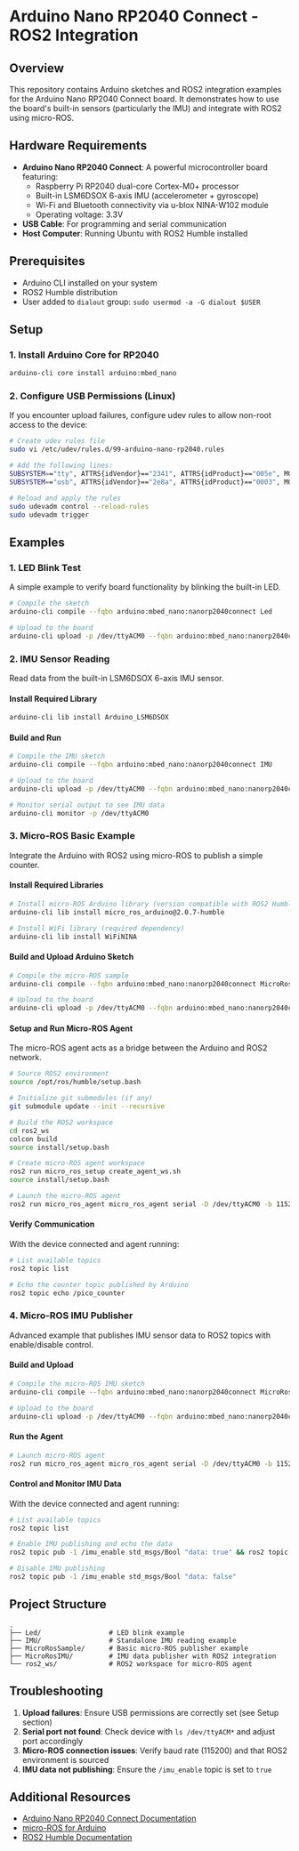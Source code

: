 # Arduino Nano RP2040 Connect - ROS2 Integration

## Overview

This repository contains Arduino sketches and ROS2 integration examples for the Arduino Nano RP2040 Connect board. It demonstrates how to use the board's built-in sensors (particularly the IMU) and integrate with ROS2 using micro-ROS.

## Hardware Requirements

- **Arduino Nano RP2040 Connect**: A powerful microcontroller board featuring:
  - Raspberry Pi RP2040 dual-core Cortex-M0+ processor
  - Built-in LSM6DSOX 6-axis IMU (accelerometer + gyroscope)
  - Wi-Fi and Bluetooth connectivity via u-blox NINA-W102 module
  - Operating voltage: 3.3V
- **USB Cable**: For programming and serial communication
- **Host Computer**: Running Ubuntu with ROS2 Humble installed

## Prerequisites

- Arduino CLI installed on your system
- ROS2 Humble distribution
- User added to `dialout` group: `sudo usermod -a -G dialout $USER`

## Setup

### 1. Install Arduino Core for RP2040

```bash
arduino-cli core install arduino:mbed_nano
```

### 2. Configure USB Permissions (Linux)

If you encounter upload failures, configure udev rules to allow non-root access to the device:

```bash
# Create udev rules file
sudo vi /etc/udev/rules.d/99-arduino-nano-rp2040.rules

# Add the following lines:
SUBSYSTEM=="tty", ATTRS{idVendor}=="2341", ATTRS{idProduct}=="005e", MODE="0666", GROUP="dialout"
SUBSYSTEM=="usb", ATTRS{idVendor}=="2e8a", ATTRS{idProduct}=="0003", MODE="0666", GROUP="dialout"

# Reload and apply the rules
sudo udevadm control --reload-rules
sudo udevadm trigger
```

## Examples

### 1. LED Blink Test

A simple example to verify board functionality by blinking the built-in LED.

```bash
# Compile the sketch
arduino-cli compile --fqbn arduino:mbed_nano:nanorp2040connect Led

# Upload to the board
arduino-cli upload -p /dev/ttyACM0 --fqbn arduino:mbed_nano:nanorp2040connect Led
```

### 2. IMU Sensor Reading

Read data from the built-in LSM6DSOX 6-axis IMU sensor.

#### Install Required Library

```bash
arduino-cli lib install Arduino_LSM6DSOX
```

#### Build and Run

```bash
# Compile the IMU sketch
arduino-cli compile --fqbn arduino:mbed_nano:nanorp2040connect IMU

# Upload to the board
arduino-cli upload -p /dev/ttyACM0 --fqbn arduino:mbed_nano:nanorp2040connect IMU

# Monitor serial output to see IMU data
arduino-cli monitor -p /dev/ttyACM0
```

### 3. Micro-ROS Basic Example

Integrate the Arduino with ROS2 using micro-ROS to publish a simple counter.

#### Install Required Libraries

```bash
# Install micro-ROS Arduino library (version compatible with ROS2 Humble)
arduino-cli lib install micro_ros_arduino@2.0.7-humble

# Install WiFi library (required dependency)
arduino-cli lib install WiFiNINA
```

#### Build and Upload Arduino Sketch

```bash
# Compile the micro-ROS sample
arduino-cli compile --fqbn arduino:mbed_nano:nanorp2040connect MicroRosSample

# Upload to the board
arduino-cli upload -p /dev/ttyACM0 --fqbn arduino:mbed_nano:nanorp2040connect MicroRosSample
```

#### Setup and Run Micro-ROS Agent

The micro-ROS agent acts as a bridge between the Arduino and ROS2 network.

```bash
# Source ROS2 environment
source /opt/ros/humble/setup.bash

# Initialize git submodules (if any)
git submodule update --init --recursive

# Build the ROS2 workspace
cd ros2_ws
colcon build
source install/setup.bash

# Create micro-ROS agent workspace
ros2 run micro_ros_setup create_agent_ws.sh
source install/setup.bash

# Launch the micro-ROS agent
ros2 run micro_ros_agent micro_ros_agent serial -D /dev/ttyACM0 -b 115200 -v
```

#### Verify Communication

With the device connected and agent running:

```bash
# List available topics
ros2 topic list

# Echo the counter topic published by Arduino
ros2 topic echo /pico_counter
```

### 4. Micro-ROS IMU Publisher

Advanced example that publishes IMU sensor data to ROS2 topics with enable/disable control.

#### Build and Upload

```bash
# Compile the micro-ROS IMU sketch
arduino-cli compile --fqbn arduino:mbed_nano:nanorp2040connect MicroRosIMU

# Upload to the board
arduino-cli upload -p /dev/ttyACM0 --fqbn arduino:mbed_nano:nanorp2040connect MicroRosIMU
```

#### Run the Agent

```bash
# Launch micro-ROS agent
ros2 run micro_ros_agent micro_ros_agent serial -D /dev/ttyACM0 -b 115200 -v
```

#### Control and Monitor IMU Data

With the device connected and agent running:

```bash
# List available topics
ros2 topic list

# Enable IMU publishing and echo the data
ros2 topic pub -1 /imu_enable std_msgs/Bool "data: true" && ros2 topic echo /imu/data_raw

# Disable IMU publishing
ros2 topic pub -1 /imu_enable std_msgs/Bool "data: false"
```

## Project Structure

```
.
├── Led/                 # LED blink example
├── IMU/                 # Standalone IMU reading example
├── MicroRosSample/      # Basic micro-ROS publisher example
├── MicroRosIMU/         # IMU data publisher with ROS2 integration
└── ros2_ws/             # ROS2 workspace for micro-ROS agent
```

## Troubleshooting

1. **Upload failures**: Ensure USB permissions are correctly set (see Setup section)
2. **Serial port not found**: Check device with `ls /dev/ttyACM*` and adjust port accordingly
3. **Micro-ROS connection issues**: Verify baud rate (115200) and that ROS2 environment is sourced
4. **IMU data not publishing**: Ensure the `/imu_enable` topic is set to `true`

## Additional Resources

- [Arduino Nano RP2040 Connect Documentation](https://docs.arduino.cc/hardware/nano-rp2040-connect)
- [micro-ROS for Arduino](https://github.com/micro-ROS/micro_ros_arduino)
- [ROS2 Humble Documentation](https://docs.ros.org/en/humble/)

